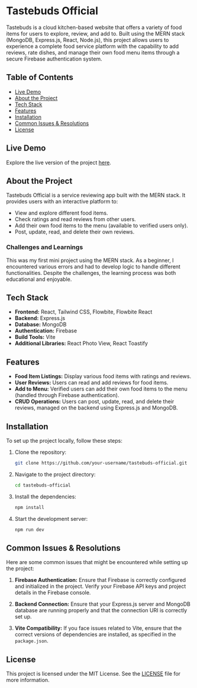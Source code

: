 # Tastebuds Official

Tastebuds is a cloud kitchen-based website that offers a variety of food items for users to explore, review, and add to. Built using the MERN stack (MongoDB, Express.js, React, Node.js), this project allows users to experience a complete food service platform with the capability to add reviews, rate dishes, and manage their own food menu items through a secure Firebase authentication system.

## Table of Contents

- [Live Demo](#live-demo)
- [About the Project](#about-the-project)
- [Tech Stack](#tech-stack)
- [Features](#features)
- [Installation](#installation)
- [Common Issues & Resolutions](#common-issues--resolutions)
- [License](#license)

## Live Demo

Explore the live version of the project [here](https://tastebuds-official.web.app/).

## About the Project

Tastebuds Official is a service reviewing app built with the MERN stack. It provides users with an interactive platform to:

- View and explore different food items.
- Check ratings and read reviews from other users.
- Add their own food items to the menu (available to verified users only).
- Post, update, read, and delete their own reviews.

### Challenges and Learnings

This was my first mini project using the MERN stack. As a beginner, I encountered various errors and had to develop logic to handle different functionalities. Despite the challenges, the learning process was both educational and enjoyable.

## Tech Stack

- **Frontend:** React, Tailwind CSS, Flowbite, Flowbite React
- **Backend:** Express.js
- **Database:** MongoDB
- **Authentication:** Firebase
- **Build Tools:** Vite
- **Additional Libraries:** React Photo View, React Toastify

## Features

- **Food Item Listings:** Display various food items with ratings and reviews.
- **User Reviews:** Users can read and add reviews for food items.
- **Add to Menu:** Verified users can add their own food items to the menu (handled through Firebase authentication).
- **CRUD Operations:** Users can post, update, read, and delete their reviews, managed on the backend using Express.js and MongoDB.

## Installation

To set up the project locally, follow these steps:

1. Clone the repository:
   ```bash
   git clone https://github.com/your-username/tastebuds-official.git
   ```
2. Navigate to the project directory:
   ```bash
   cd tastebuds-official
   ```
3. Install the dependencies:
   ```bash
   npm install
   ```
4. Start the development server:
   ```bash
   npm run dev
   ```

## Common Issues & Resolutions

Here are some common issues that might be encountered while setting up the project:

1. **Firebase Authentication:** Ensure that Firebase is correctly configured and initialized in the project. Verify your Firebase API keys and project details in the Firebase console.

2. **Backend Connection:** Ensure that your Express.js server and MongoDB database are running properly and that the connection URI is correctly set up.

3. **Vite Compatibility:** If you face issues related to Vite, ensure that the correct versions of dependencies are installed, as specified in the `package.json`.

## License

This project is licensed under the MIT License. See the [LICENSE](LICENSE) file for more information.
